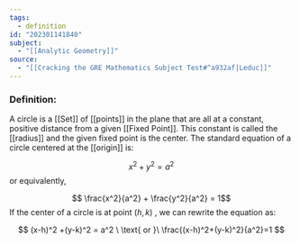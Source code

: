 ```yaml
---
tags:
  - definition
id: "202301141840"
subject:
  - "[[Analytic Geometry]]"
source:
  - "[[Cracking the GRE Mathematics Subject Test#^a932af|Leduc]]"
---
```

### Definition:
A circle is a [[Set]] of [[points]] in the plane that are all at a constant, positive distance from a given [[Fixed Point]]. This constant is called the [[radius]] and the given fixed point is the center. The standard equation of a circle centered at the [[origin]] is:

$$ x^2 + y^2 = a^2 $$
or equivalently,

$$ \frac{x^2}{a^2} + \frac{y^2}{a^2} = 1$$
If the center of a circle is at point $(h,k)$ , we can rewrite the equation as:

$$ (x-h)^2 +(y-k)^2 = a^2 \  \text{ or }\ \frac{(x-h)^2+(y-k)^2}{a^2}=1 $$